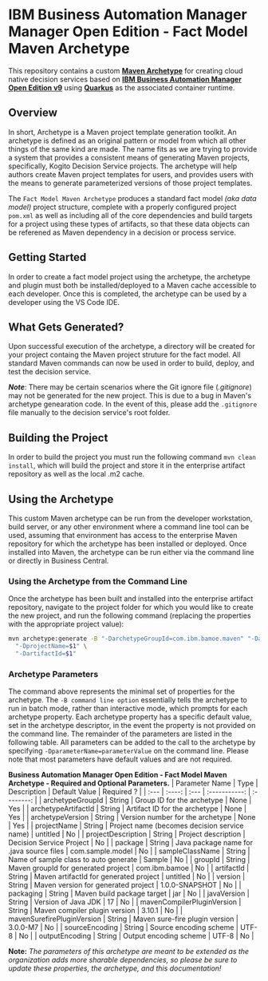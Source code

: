 # IBM Business Automation Manager Manager Open Edition - Fact Model Maven Archetype

This repository contains a custom [**Maven Archetype**](https://maven.apache.org/guides/introduction/introduction-to-archetypes.html) for creating cloud native decision services based on [**IBM Business Automation Manager Open Edition v9**](https://www.ibm.com/docs/en/ibamoe/9.1.x) using [**Quarkus**](https://https://quarkus.io//) as the associated container runtime.

## Overview

In short, Archetype is a Maven project template generation toolkit. An archetype is defined as an original pattern or model from which all other things of the same kind are made. The name fits as we are trying to provide a system that provides a consistent means of generating Maven projects, specifically, Kogito Decision Service projects. The archetype will help authors create Maven project templates for users, and provides users with the means to generate parameterized versions of those project templates.

The `Fact Model Maven Archetype` produces a standard fact model _(aka data model)_ project structure, complete with a properly configured project `pom.xml` as well as including all of the core dependencies and build targets for a project using these types of artifacts, so that these data objects can be referened as Maven dependency in a decision or process service.  

## Getting Started

In order to create a fact model project using the archetype, the archetype and plugin must both be installed/deployed to a Maven cache accessible to each developer. Once this is completed, the archetype can be used by a developer using the VS Code IDE.

## What Gets Generated?

Upon successful execution of the archetype, a directory will be created for your project containg the Maven project struture for the fact model.  All standard Maven commands can now be used in order to build, deploy, and test the decision service.

**_Note_**: There may be certain scenarios where the Git ignore file (_.gitignore_) may not be generated for the new  project.  This is due to a bug in Maven's archetype genearation code.  In the event of this, please add the `.gitignore` file manually to the decision service's root folder.

## Building the Project

In order to build the project you must run the following command `mvn clean install`, which will build the project and store it in the enterprise artifact repository as well as the local .m2 cache. 

## Using the Archetype

This custom Maven archetype can be run from the developer workstation, build server, or any other environment where a command line tool can be used, assuming that environment has access to the enterprise Maven repository for which the archetype has been installed or deployed. Once installed into Maven, the archetype can be run either via the command line or directly in Business Central.

### Using the Archetype from the Command Line

Once the archetype has been built and installed into the enterprise artifact repository, navigate to the project folder for which you would like to create the new project, and run the following command (replacing the properties with the appropriate project value):

```bash
mvn archetype:generate -B "-DarchetypeGroupId=com.ibm.bamoe.maven" "-DarchetypeArtifactId=fact-model-maven-archetype" "-DarchetypeVersion=1.0.0" \
  "-DprojectName=$1" \
  "-DartifactId=$1" 
```

### Archetype Parameters

The command above represents the minimal set of properties for the archetype. The `-B command line option` essentially tells the archetype to run in batch mode, rather than interactive mode, which prompts for each archetype property. Each archetype property has a specific default value, set in the archetype descriptor, in the event the property is not provided on the command line. The remainder of the parameters are listed in the following table. All parameters can be added to the call to the archetype by specifying `-DparameterName=parameterValue` on the command line. Please note that most parameters have default values and are not required.

**Business Automation Manager Open Edition - Fact Model Maven Archetype - Required and Optional Parameters.**
| Parameter Name | Type   | Description | Default Value | Required ? |
| :---           | :----: | :---        | :-----------: | :--------: |
| archetypeGroupId | String | Group ID for the archetype | None | Yes |
| archetypeArtifactId | String | Artifact ID for the archetype | None | Yes |
| archetypeVersion | String | Version number for the archetype | None | Yes |
| projectName | String | Project name (becomes decision service name) | untitled | No |
| projectDescription | String | Project description | Decision Service Project | No |
| package | String | Java package name for .java source files | com.sample.model | No |
| sampleClassName | String | Name of sample class to auto generate | Sample | No |
| groupId | String | Maven groupId for generated project | com.ibm.bamoe | No |
| artifactId | String | Maven artifactId for generated project | untitled | No |
| version | String | Maven version for generated project | 1.0.0-SNAPSHOT | No |
| packaging | String | Maven build package target | jar | No |
| javaVersion | String | Version of Java JDK | 17 | No |
| mavenCompilerPluginVersion | String | Maven compiler plugin version | 3.10.1 | No |
| mavenSurefirePluginVersion | String | Maven sure-fire plugin version | 3.0.0-M7 | No |
| sourceEncoding | String | Source encoding scheme | UTF-8 | No |
| outputEncoding | String | Output encoding scheme | UTF-8 | No |

**Note:** *The parameters of this archetype are meant to be extended as the organization adds more sharable dependencies, so please be sure to update these properties, the archetype, and this documentation!*

